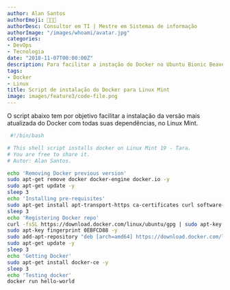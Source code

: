 ```yaml
---
author: Alan Santos
authorEmoji: 👨🏻‍💻
authorDesc: Consultor em TI | Mestre em Sistemas de informação
authorImage: "/images/whoami/avatar.jpg"
categories:
- DevOps
- Tecnologia
date: "2018-11-07T00:00:00Z"
description: Para facilitar a instação do Docker no Ubuntu Bionic Beaver, criei um script de instalação em Shell. Ele pode ser adaptado para outras versões do Ubuntu.
tags:
- Docker
- Linux
title: Script de instalação do Docker para Linux Mint
image: images/feature3/code-file.png
---
```

O script abaixo tem por objetivo facilitar a instalação da versão mais atualizada do Docker com todas suas dependências, no Linux Mint.

```bash
 #!/bin/bash

# This shell script installs docker on Linux Mint 19 - Tara.
# You are free to share it.
# Autor: Alan Santos.

echo 'Removing Docker previous version'
sudo apt-get remove docker docker-engine docker.io -y
sudo apt-get update -y
sleep 3
echo 'Installing pre-requisites'
sudo apt-get install apt-transport-https ca-certificates curl software-properties-common
sleep 3
echo 'Registering Docker repo'
curl -fsSL https://download.docker.com/linux/ubuntu/gpg | sudo apt-key add -
sudo apt-key fingerprint 0EBFCD88 -y
sudo add-apt-repository "deb [arch=amd64] https://download.docker.com/linux/ubuntu bionic stable" -y
sudo apt-get update -y
sleep 3
echo 'Getting Docker'
sudo apt-get install docker-ce -y
sleep 3
echo 'Testing docker'
docker run hello-world
```
